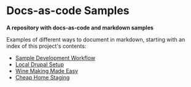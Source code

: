 # Docs-as-code Samples

**A repository with docs-as-code and markdown samples**

Examples of different ways to document in markdown, starting with an index of this project's contents:

- [Sample Development Workflow][]
- [Local Drupal Setup][]
- [Wine Making Made Easy][]
- [Cheap Home Staging][]


[Sample Development Workflow]: /docs-as-code-samples/development-workflow.html
[Local Drupal Setup]: /docs-as-code-samples/local-drupal-maintenance.html
[Wine Making Made Easy]: /docs-as-code-samples/wine-making-made-easy.html
[Cheap Home Staging]: /docs-as-code-samples/cheap-home-staging.html
